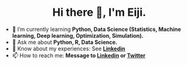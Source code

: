 <h1 align="center">Hi there 👋, I'm Eiji.</h1>

- 🌱 I’m currently learning **Python, Data Science (Statistics, Machine learning, Deep learning, Optimization, Simulation).**
- 💬 Ask me about **Python, R, Data Science.**
- 📄 Know about my experiences: See **[Linkedin](https://linkedin.com/in/eiji-ito)**
- 📫 How to reach me: **Message to [Linkedin](https://linkedin.com/in/eiji-ito) or [Twitter](https://twitter.com/itoeiji110704)**

<!--
<h3 align="left">Languages and Tools:</h3>

[![My Skills](https://skills.thijs.gg/icons?i=python,r,tensorflow,pytorch,aws,azure,gcp)](https://github.com/tandpfun/skill-icons?ref=reactjsexample.com)
-->

<!--
**Ito-Eiji/Ito-Eiji** is a ✨ _special_ ✨ repository because its `README.md` (this file) appears on your GitHub profile.

Here are some ideas to get you started:

- 🔭 I’m currently working on ...
- 🌱 I’m currently learning ...
- 👯 I’m looking to collaborate on ...
- 🤔 I’m looking for help with ...
- 💬 Ask me about ...
- 📫 How to reach me: ...
- 😄 Pronouns: ...
- ⚡ Fun fact: ...
-->
